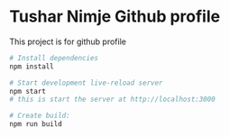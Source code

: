 # Tushar Nimje Github profile

This project is for github profile

```sh
# Install dependencies
npm install

# Start development live-reload server
npm start
# this is start the server at http://localhost:3000

# Create build:
npm run build
```
